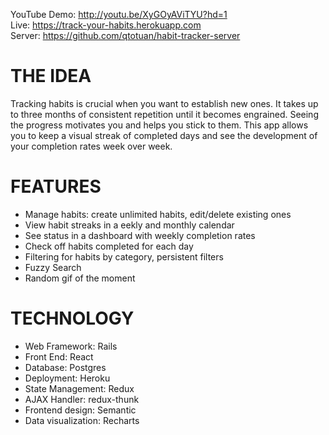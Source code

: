 YouTube Demo: http://youtu.be/XyGOyAViTYU?hd=1  
Live: https://track-your-habits.herokuapp.com  
Server: https://github.com/qtotuan/habit-tracker-server

# THE IDEA
Tracking habits is crucial when you want to establish new ones. It takes up to three months of consistent repetition until it becomes engrained. Seeing the progress motivates you and helps you stick to them. This app allows you to keep a visual streak of completed days and see the development of your completion rates week over week.

# FEATURES
* Manage habits: create unlimited habits, edit/delete existing ones
* View habit streaks in a eekly and monthly calendar
* See status in a dashboard with weekly completion rates
* Check off habits completed for each day
* Filtering for habits by category, persistent filters
* Fuzzy Search
* Random gif of the moment

# TECHNOLOGY
* Web Framework: Rails
* Front End: React
* Database: Postgres
* Deployment: Heroku
* State Management: Redux
* AJAX Handler: redux-thunk
* Frontend design: Semantic
* Data visualization: Recharts

